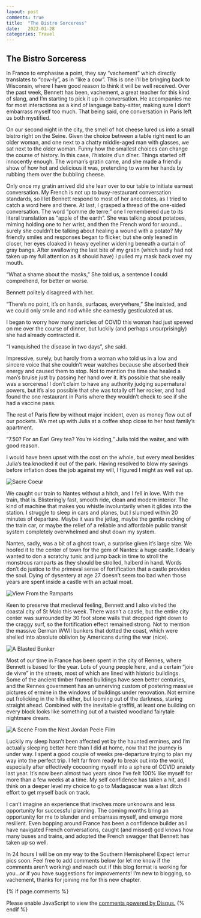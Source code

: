 ```yaml
---
layout: post
comments: true
title:  "The Bistro Sorceress"
date:   2022-01-28
categories: Travel
---
```

## The Bistro Sorceress

In France to emphasise a point, they say “vachement” which directly translates to “cow-ly”, as in “like a cow”. This is one I’ll be bringing back to Wisconsin, where I have good reason to think it will be well received. Over the past week, Bennett has been, vachement, a great teacher for this kind of slang, and I’m starting to pick it up in conversation. He accompanies me for most interactions as a kind of language baby-sitter, making sure I don’t embarrass myself too much. That being said, one conversation in Paris left us both mystified.

On our second night in the city, the smell of hot cheese lured us into a small bistro right on the Seine. Given the choice between a table right next to an older woman, and one next to a chatty middle-aged man with glasses, we sat next to the older woman. Funny how the smallest choices can change the course of history. In this case, l’histoire d’un dîner. Things started off innocently enough. The woman’s gratin came, and she made a friendly show of how hot and delicious it was, pretending to warm her hands by rubbing them over the bubbling cheese.

Only once my gratin arrived did she lean over to our table to initiate earnest conversation. My French is not up to busy-restaurant conversation standards, so I let Bennett respond to most of her anecdotes, as I tried to catch a word here and there. At last, I grasped a thread of the one-sided conversation. The word “pomme de terre:” one I remembered due to its literal translation as “apple of the earth”. She was talking about potatoes, miming holding one to her wrist, and then the French word for wound…surely she couldn’t be talking about healing a wound with a potato? My friendly smiles and responses began to flicker, but she only leaned in closer, her eyes cloaked in heavy eyeliner widening beneath a curtain of gray bangs. After swallowing the last bite of my gratin (which sadly had not taken up my full attention as it should have) I pulled my mask back over my mouth.

“What a shame about the masks,” She told us, a sentence I could comprehend, for better or worse.

Bennett politely disagreed with her.

“There’s no point, it’s on hands, surfaces, everywhere,” She insisted, and we could only smile and nod while she earnestly gesticulated at us.

I began to worry how many particles of COVID this woman had just spewed on me over the course of dinner, but luckily (and perhaps unsurprisingly) she had already contracted it.

“I vanquished the disease in two days”, she said.

Impressive, surely, but hardly from a woman who told us in a low and sincere voice that she couldn’t wear watches because she absorbed their energy and caused them to stop. Not to mention the time she healed a man’s bruise just by passing her hand over it. It’s possible that she really was a sorceress! I don’t claim to have any authority judging supernatural powers, but it’s also possible that she was totally off her rocker, and had found the one restaurant in Paris where they wouldn’t check to see if she had a vaccine pass.

The rest of Paris flew by without major incident, even as money flew out of our pockets. We met up with Julia at a coffee shop close to her host family’s apartment.

“7.50? For an Earl Grey tea? You’re kidding,” Julia told the waiter, and with good reason.

I would have been upset with the cost on the whole, but every meal besides Julia’s tea knocked it out of the park. Having resolved to blow my savings before inflation does the job against my will, I figured I might as well eat up.


![Sacre Coeur](/assets/sacrecoeur.jpg)


We caught our train to Nantes without a hitch, and I fell in love. With the train, that is. Blisteringly fast, smooth ride, clean and modern interior. The kind of machine that makes you whistle involuntarily when it glides into the station. I struggle to sleep in cars and planes, but I slumped within 20 minutes of departure. Maybe it was the jetlag, maybe the gentle rocking of the train car, or maybe the relief of a reliable and affordable public transit system completely overwhelmed and shut down my system.

Nantes, sadly, was a bit of a ghost town, a surprise given it’s large size. We hoofed it to the center of town for the gem of Nantes: a huge castle. I dearly wanted to don a scratchy tunic and jump back in time to stroll the monstrous ramparts as they should be strolled, halberd in hand. Words don’t do justice to the primeval sense of fortification that a castle provides the soul. Dying of dysentery at age 27 doesn’t seem too bad when those years are spent inside a castle with an actual moat.


![View From the Ramparts](/assets/nantescastle.jpg)


Keen to preserve that medieval feeling, Bennett and I also visited the coastal city of St Malo this week. There wasn’t a castle, but the entire city center was surrounded by 30 foot stone walls that dropped right down to the craggy surf, so the fortification effect remained strong. Not to mention the massive German WWII bunkers that dotted the coast, which were shelled into absolute oblivion by Americans during the war (nice).


![A Blasted Bunker](/assets/ww2bunker.jpg)


Most of our time in France has been spent in the city of Rennes, where Bennett is based for the year. Lots of young people here, and a certain “joie de vivre” in the streets, most of which are lined with historic buildings. Some of the ancient timber framed buildings have seen better centuries, and the Rennes government has an unnerving custom of postering massive pictures of ermine in the windows of buildings under renovation. Not ermine out frolicking in the hills either, but looming out of the darkness, staring straight ahead. Combined with the inevitable graffiti, at least one building on every block looks like something out of a twisted woodland fairytale nightmare dream.


![A Scene From the Next Jordan Peele Film](/assets/ermine.jpg)


Luckily my sleep hasn’t been affected yet by the haunted ermines, and I’m actually sleeping better here than I did at home, now that the journey is under way. I spent a good couple of weeks pre-departure trying to plan my way into the perfect trip. I felt far from ready to break out into the world, especially after effectively cocooning myself into a sphere of COVID anxiety last year. It’s now been almost two years since I’ve felt 100% like myself for more than a few weeks at a time. My self confidence has taken a hit, and I think on a deeper level my choice to go to Madagascar was a last ditch effort to get myself back on track.

I can’t imagine an experience that involves more unknowns and less opportunity for successful planning. The coming months bring an opportunity for me to blunder and embarrass myself, and emerge more resilient. Even bopping around France has been a confidence builder as I have navigated French conversations, caught (and missed) god knows how many buses and trains, and adopted the French swagger that Bennett has taken up so well.

In 24 hours I will be on my way to the Southern Hemisphere! Expect lemur pics soon. Feel free to add comments below (or let me know if the comments aren’t working) and reach out if this blog format is working for you…or if you have suggestions for improvements! I’m new to blogging, so vachement, thanks for joining me for this new chapter.



{% if page.comments %}
<div id="disqus_thread"></div>
<script>
    /**
    *  RECOMMENDED CONFIGURATION VARIABLES: EDIT AND UNCOMMENT THE SECTION BELOW TO INSERT DYNAMIC VALUES FROM YOUR PLATFORM OR CMS.
    *  LEARN WHY DEFINING THESE VARIABLES IS IMPORTANT: https://disqus.com/admin/universalcode/#configuration-variables    */
    /*
    var disqus_config = function () {
    this.page.url = 'https://www.hughgabriel.com/Travel/2022/01/28/The-Bistro-Sorceress.html';  // Replace PAGE_URL with your page's canonical URL variable
    this.page.identifier = '/Travel/2022/01/28/The-Bistro-Sorceress.html'; // Replace PAGE_IDENTIFIER with your page's unique identifier variable
    };
    */
    (function() { // DON'T EDIT BELOW THIS LINE
    var d = document, s = d.createElement('script');
    s.src = 'https://hughsblog-1.disqus.com/embed.js';
    s.setAttribute('data-timestamp', +new Date());
    (d.head || d.body).appendChild(s);
    })();
</script>
<noscript>Please enable JavaScript to view the <a href="https://disqus.com/?ref_noscript">comments powered by Disqus.</a></noscript>
{% endif %}